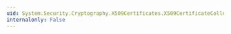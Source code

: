 ```yaml
---
uid: System.Security.Cryptography.X509Certificates.X509CertificateCollection.Item(System.Int32)
internalonly: False
---
```

